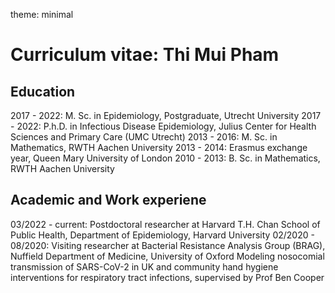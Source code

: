 theme: minimal
# Curriculum vitae: Thi Mui Pham 

## Education
2017 - 2022: M. Sc. in Epidemiology, Postgraduate, Utrecht University
2017 - 2022: P.h.D. in Infectious Disease Epidemiology, Julius Center for Health Sciences and Primary Care (UMC Utrecht)
2013 - 2016: M. Sc. in Mathematics, RWTH Aachen University
2013 - 2014: Erasmus exchange year, Queen Mary University of London
2010 - 2013: B. Sc. in Mathematics, RWTH Aachen University

## Academic and Work experiene 
03/2022 - current: Postdoctoral researcher at Harvard T.H. Chan School of Public Health, Department of Epidemiology, Harvard University
02/2020 - 08/2020: Visiting researcher at Bacterial Resistance Analysis Group (BRAG), Nuffield Department of Medicine, University of Oxford
Modeling nosocomial transmission of SARS-CoV-2 in UK and community hand hygiene interventions for respiratory tract infections, supervised by Prof Ben Cooper

